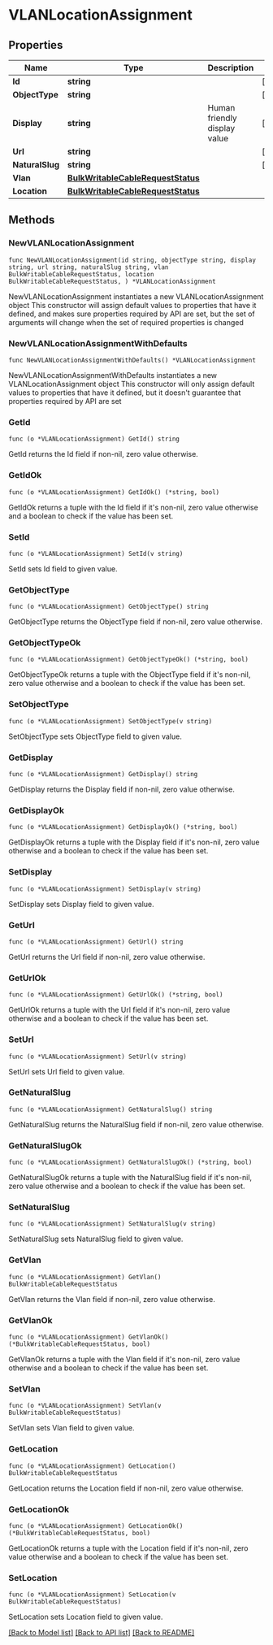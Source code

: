 # VLANLocationAssignment

## Properties

Name | Type | Description | Notes
------------ | ------------- | ------------- | -------------
**Id** | **string** |  | [readonly] 
**ObjectType** | **string** |  | [readonly] 
**Display** | **string** | Human friendly display value | [readonly] 
**Url** | **string** |  | [readonly] 
**NaturalSlug** | **string** |  | [readonly] 
**Vlan** | [**BulkWritableCableRequestStatus**](BulkWritableCableRequestStatus.md) |  | 
**Location** | [**BulkWritableCableRequestStatus**](BulkWritableCableRequestStatus.md) |  | 

## Methods

### NewVLANLocationAssignment

`func NewVLANLocationAssignment(id string, objectType string, display string, url string, naturalSlug string, vlan BulkWritableCableRequestStatus, location BulkWritableCableRequestStatus, ) *VLANLocationAssignment`

NewVLANLocationAssignment instantiates a new VLANLocationAssignment object
This constructor will assign default values to properties that have it defined,
and makes sure properties required by API are set, but the set of arguments
will change when the set of required properties is changed

### NewVLANLocationAssignmentWithDefaults

`func NewVLANLocationAssignmentWithDefaults() *VLANLocationAssignment`

NewVLANLocationAssignmentWithDefaults instantiates a new VLANLocationAssignment object
This constructor will only assign default values to properties that have it defined,
but it doesn't guarantee that properties required by API are set

### GetId

`func (o *VLANLocationAssignment) GetId() string`

GetId returns the Id field if non-nil, zero value otherwise.

### GetIdOk

`func (o *VLANLocationAssignment) GetIdOk() (*string, bool)`

GetIdOk returns a tuple with the Id field if it's non-nil, zero value otherwise
and a boolean to check if the value has been set.

### SetId

`func (o *VLANLocationAssignment) SetId(v string)`

SetId sets Id field to given value.


### GetObjectType

`func (o *VLANLocationAssignment) GetObjectType() string`

GetObjectType returns the ObjectType field if non-nil, zero value otherwise.

### GetObjectTypeOk

`func (o *VLANLocationAssignment) GetObjectTypeOk() (*string, bool)`

GetObjectTypeOk returns a tuple with the ObjectType field if it's non-nil, zero value otherwise
and a boolean to check if the value has been set.

### SetObjectType

`func (o *VLANLocationAssignment) SetObjectType(v string)`

SetObjectType sets ObjectType field to given value.


### GetDisplay

`func (o *VLANLocationAssignment) GetDisplay() string`

GetDisplay returns the Display field if non-nil, zero value otherwise.

### GetDisplayOk

`func (o *VLANLocationAssignment) GetDisplayOk() (*string, bool)`

GetDisplayOk returns a tuple with the Display field if it's non-nil, zero value otherwise
and a boolean to check if the value has been set.

### SetDisplay

`func (o *VLANLocationAssignment) SetDisplay(v string)`

SetDisplay sets Display field to given value.


### GetUrl

`func (o *VLANLocationAssignment) GetUrl() string`

GetUrl returns the Url field if non-nil, zero value otherwise.

### GetUrlOk

`func (o *VLANLocationAssignment) GetUrlOk() (*string, bool)`

GetUrlOk returns a tuple with the Url field if it's non-nil, zero value otherwise
and a boolean to check if the value has been set.

### SetUrl

`func (o *VLANLocationAssignment) SetUrl(v string)`

SetUrl sets Url field to given value.


### GetNaturalSlug

`func (o *VLANLocationAssignment) GetNaturalSlug() string`

GetNaturalSlug returns the NaturalSlug field if non-nil, zero value otherwise.

### GetNaturalSlugOk

`func (o *VLANLocationAssignment) GetNaturalSlugOk() (*string, bool)`

GetNaturalSlugOk returns a tuple with the NaturalSlug field if it's non-nil, zero value otherwise
and a boolean to check if the value has been set.

### SetNaturalSlug

`func (o *VLANLocationAssignment) SetNaturalSlug(v string)`

SetNaturalSlug sets NaturalSlug field to given value.


### GetVlan

`func (o *VLANLocationAssignment) GetVlan() BulkWritableCableRequestStatus`

GetVlan returns the Vlan field if non-nil, zero value otherwise.

### GetVlanOk

`func (o *VLANLocationAssignment) GetVlanOk() (*BulkWritableCableRequestStatus, bool)`

GetVlanOk returns a tuple with the Vlan field if it's non-nil, zero value otherwise
and a boolean to check if the value has been set.

### SetVlan

`func (o *VLANLocationAssignment) SetVlan(v BulkWritableCableRequestStatus)`

SetVlan sets Vlan field to given value.


### GetLocation

`func (o *VLANLocationAssignment) GetLocation() BulkWritableCableRequestStatus`

GetLocation returns the Location field if non-nil, zero value otherwise.

### GetLocationOk

`func (o *VLANLocationAssignment) GetLocationOk() (*BulkWritableCableRequestStatus, bool)`

GetLocationOk returns a tuple with the Location field if it's non-nil, zero value otherwise
and a boolean to check if the value has been set.

### SetLocation

`func (o *VLANLocationAssignment) SetLocation(v BulkWritableCableRequestStatus)`

SetLocation sets Location field to given value.



[[Back to Model list]](../README.md#documentation-for-models) [[Back to API list]](../README.md#documentation-for-api-endpoints) [[Back to README]](../README.md)



